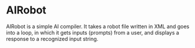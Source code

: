 # AIRobot
AIRobot is a simple AI compiler. It takes a robot file written in XML and goes into a loop, in which it gets inputs (prompts) from a user, and displays a response to a recognized input string.
